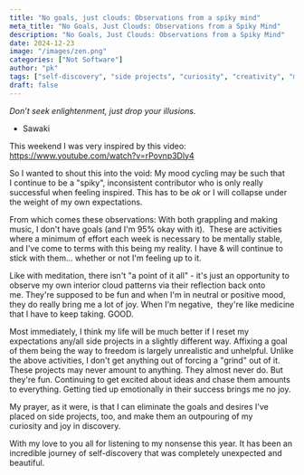 ```yaml
---
title: "No goals, just clouds: Observations from a spiky mind"
meta_title: "No Goals, Just Clouds: Observations from a Spiky Mind"
description: "No Goals, Just Clouds: Observations from a Spiky Mind"
date: 2024-12-23
image: "/images/zen.png"
categories: ["Not Software"]
author: "pk"
tags: ["self-discovery", "side projects", "curiosity", "creativity", "mental health", "grappling", "music", "meditation"]
draft: false
---
```


*Don’t seek enlightenment, just drop your illusions.*  
- Sawaki

This weekend I was very inspired by this video:
https://www.youtube.com/watch?v=rPovnp3Dly4

So I wanted to shout this into the void:
My mood cycling may be such that I continue to be a "spiky", inconsistent contributor who is only really successful when feeling inspired. This has to be *ok* or I will collapse under the weight of my own expectations.

From which comes these observations:
With both grappling and making music, I don't have goals (and I'm 95% okay with it).  These are activities where a minimum of effort each week is necessary to be mentally stable, and I've come to terms with this being my reality. I have & will continue to stick with them… whether or not I'm feeling up to it.

Like with meditation, there isn't "a point of it all" - it's just an opportunity to observe my own interior cloud patterns via their reflection back onto me. They're supposed to be fun and when I'm in neutral or positive mood, they do really bring me a lot of joy. When I'm negative,  they're like medicine that I have to keep taking. GOOD.


Most immediately, I think my life will be much better if I reset my expectations any/all side projects in a slightly different way. Affixing a goal of them being the way to freedom is largely unrealistic and unhelpful. Unlike the above activities, I don't get anything out of forcing a "grind" out of it. These projects may never amount to anything. They almost never do. But they're fun. Continuing to get excited about ideas and chase them amounts to everything. Getting tied up emotionally in their success brings me no joy.


My prayer, as it were, is that I can eliminate the goals and desires I've placed on side projects, too, and make them an outpouring of my curiosity and joy in discovery.


With my love to you all for listening to my nonsense this year. It has been an incredible journey of self-discovery that was completely unexpected and beautiful.


